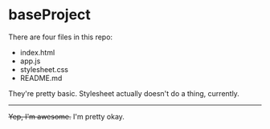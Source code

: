 # baseProject

There are four files in this repo: 
  * index.html
  * app.js
  * stylesheet.css
  * README.md

They're pretty basic. Stylesheet actually doesn't do a thing, currently. 
***
~~Yep, I'm awesome.~~ I'm pretty okay.
